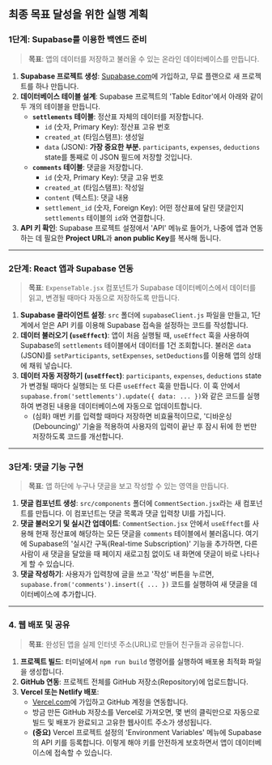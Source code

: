 ## 최종 목표 달성을 위한 실행 계획

### **1단계: Supabase를 이용한 백엔드 준비**

> **목표**: 앱의 데이터를 저장하고 불러올 수 있는 온라인 데이터베이스를 만듭니다.

1.  **Supabase 프로젝트 생성**: [Supabase.com](https://supabase.com)에 가입하고, 무료 플랜으로 새 프로젝트를 하나 만듭니다.
2.  **데이터베이스 테이블 설계**: Supabase 프로젝트의 'Table Editor'에서 아래와 같이 두 개의 테이블을 만듭니다.
    * **`settlements` 테이블**: 정산표 자체의 데이터를 저장합니다.
        * `id` (숫자, Primary Key): 정산표 고유 번호
        * `created_at` (타임스탬프): 생성일
        * `data` (JSON): **가장 중요한 부분.** `participants`, `expenses`, `deductions` state를 통째로 이 JSON 필드에 저장할 것입니다.
    * **`comments` 테이블**: 댓글을 저장합니다.
        * `id` (숫자, Primary Key): 댓글 고유 번호
        * `created_at` (타임스탬프): 작성일
        * `content` (텍스트): 댓글 내용
        * `settlement_id` (숫자, Foreign Key): 어떤 정산표에 달린 댓글인지 `settlements` 테이블의 `id`와 연결합니다.
3.  **API 키 확인**: Supabase 프로젝트 설정에서 'API' 메뉴로 들어가, 나중에 앱과 연동하는 데 필요한 **Project URL**과 **anon public Key**를 복사해 둡니다.

---
### **2단계: React 앱과 Supabase 연동**

> **목표**: `ExpenseTable.jsx` 컴포넌트가 Supabase 데이터베이스에서 데이터를 읽고, 변경될 때마다 자동으로 저장하도록 만듭니다.

1.  **Supabase 클라이언트 설정**: `src` 폴더에 `supabaseClient.js` 파일을 만들고, 1단계에서 얻은 API 키를 이용해 Supabase 접속을 설정하는 코드를 작성합니다.
2.  **데이터 불러오기 (`useEffect`)**: 앱이 처음 실행될 때, `useEffect` 훅을 사용하여 Supabase의 `settlements` 테이블에서 데이터를 1건 조회합니다. 불러온 `data` (JSON)를 `setParticipants`, `setExpenses`, `setDeductions`를 이용해 앱의 상태에 채워 넣습니다.
3.  **데이터 자동 저장하기 (`useEffect`)**: `participants`, `expenses`, `deductions` state가 변경될 때마다 실행되는 또 다른 `useEffect` 훅을 만듭니다. 이 훅 안에서 `supabase.from('settlements').update({ data: ... })`와 같은 코드를 실행하여 변경된 내용을 데이터베이스에 자동으로 업데이트합니다.
    * (심화) 매번 키를 입력할 때마다 저장하면 비효율적이므로, '디바운싱(Debouncing)' 기술을 적용하여 사용자의 입력이 끝난 후 잠시 뒤에 한 번만 저장하도록 코드를 개선합니다.

---
### **3단계: 댓글 기능 구현**

> **목표**: 앱 하단에 누구나 댓글을 보고 작성할 수 있는 영역을 만듭니다.

1.  **댓글 컴포넌트 생성**: `src/components` 폴더에 `CommentSection.jsx`라는 새 컴포넌트를 만듭니다. 이 컴포넌트는 댓글 목록과 댓글 입력창 UI를 가집니다.
2.  **댓글 불러오기 및 실시간 업데이트**: `CommentSection.jsx` 안에서 `useEffect`를 사용해 현재 정산표에 해당하는 모든 댓글을 `comments` 테이블에서 불러옵니다. 여기에 Supabase의 '실시간 구독(Real-time Subscription)' 기능을 추가하면, 다른 사람이 새 댓글을 달았을 때 페이지 새로고침 없이도 내 화면에 댓글이 바로 나타나게 할 수 있습니다.
3.  **댓글 작성하기**: 사용자가 입력창에 글을 쓰고 '작성' 버튼을 누르면, `supabase.from('comments').insert({ ... })` 코드를 실행하여 새 댓글을 데이터베이스에 추가합니다.

---
### **4. 웹 배포 및 공유**

> **목표**: 완성된 앱을 실제 인터넷 주소(URL)로 만들어 친구들과 공유합니다.

1.  **프로젝트 빌드**: 터미널에서 `npm run build` 명령어를 실행하여 배포용 최적화 파일을 생성합니다.
2.  **GitHub 연동**: 프로젝트 전체를 GitHub 저장소(Repository)에 업로드합니다.
3.  **Vercel 또는 Netlify 배포**:
    * [Vercel.com](https://vercel.com)에 가입하고 GitHub 계정을 연동합니다.
    * 방금 만든 GitHub 저장소를 Vercel로 가져오면, 몇 번의 클릭만으로 자동으로 빌드 및 배포가 완료되고 고유한 웹사이트 주소가 생성됩니다.
    * **(중요)** Vercel 프로젝트 설정의 'Environment Variables' 메뉴에 Supabase의 API 키를 등록합니다. 이렇게 해야 키를 안전하게 보호하면서 앱이 데이터베이스에 접속할 수 있습니다.